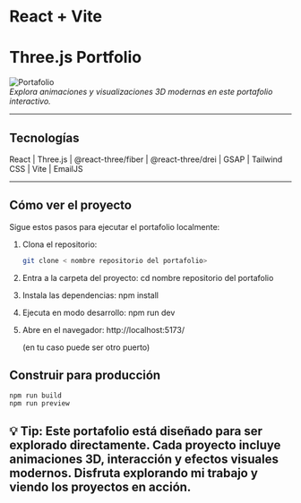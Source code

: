 # React + Vite

# Three.js Portfolio

![Portafolio](./demo.gif)  
_Explora animaciones y visualizaciones 3D modernas en este portafolio interactivo._

---

## Tecnologías

React | Three.js | @react-three/fiber | @react-three/drei | GSAP | Tailwind CSS | Vite | EmailJS

---

## Cómo ver el proyecto

Sigue estos pasos para ejecutar el portafolio localmente:

1. Clona el repositorio:

   ```bash
   git clone < nombre repositorio del portafolio>

   ```

2. Entra a la carpeta del proyecto:
   cd nombre repositorio del portafolio

3. Instala las dependencias:
   npm install

4. Ejecuta en modo desarrollo:
   npm run dev

5. Abre en el navegador:
   http://localhost:5173/

   (en tu caso puede ser otro puerto)

## Construir para producción

    npm run build
    npm run preview

## 💡 Tip: Este portafolio está diseñado para ser explorado directamente. Cada proyecto incluye animaciones 3D, interacción y efectos visuales modernos. Disfruta explorando mi trabajo y viendo los proyectos en acción.
